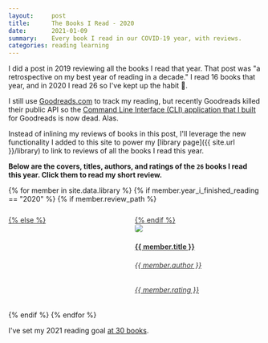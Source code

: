 ```yaml
---
layout:     post
title:      The Books I Read - 2020 
date:       2021-01-09
summary:    Every book I read in our COVID-19 year, with reviews. 
categories: reading learning
---
```


I did a post in 2019 reviewing all the books I read that year. That post was "a retrospective on my best year of reading in a decade." I read 16 books that year, and in 2020 I read 26 so I've kept up the habit 🙂.

I still use [Goodreads.com](http://goodreads.com) to track my reading, but recently Goodreads killed their public API so the [Command Line Interface (CLI) application that I built](https://github.com/thundergolfer/goodreads-sh) for Goodreads is now dead. Alas.

Instead of inlining my reviews of books in this post, I'll leverage the new functionality I added to this site to power my [library page]({{ site.url }}/library) to link to reviews of all the books I read this year.

**Below are the covers, titles, authors, and ratings of the <code>26</code> books I read this year. Click them to read my short review.**

<section style="display: flex; justify-content: space-between; flex-wrap: wrap">
{% for member in site.data.library %}
    {% if member.year_i_finished_reading == "2020" %}
        {% if member.review_path %}
        <a target="_blank" rel="noopener noreferrer" href="{{ site.baseurl }}/reviews/{{ member.review_path }}" style="color: #333333; flex: 1; width: 100%; min-width: 200px; padding-top: 5%;">
        {% else %}
        <a target="_blank" rel="noopener noreferrer" href="https://www.librarything.com/isbn/{{ member.isbn }}" style="color: #333333; flex: 1; width: 100%; min-width: 200px; padding-top: 5%;">
        {% endif %}
            <div style="width: 200px">
                <img class="grow-me" src="http://covers.openlibrary.org/b/ISBN/{{ member.isbn }}-L.jpg">
            </div>
            <div style="width: 200px">
                <h4>{{ member.title }}</h4>
                <h6>{{ member.author }}</h6>
                <h6>{{ member.rating }}</h6>
            </div>
        </a>
    {% endif %}
{% endfor %}
</section>

I've set my 2021 reading goal [at 30 books](https://www.goodreads.com/user/show/88184044-jonathon-belotti).

<style>
.grow-me {
  border-radius: 4px;
  transition: all .2s ease-in-out;
}

.grow-me:hover {
  transform: scale(1.02);
}

</style>
